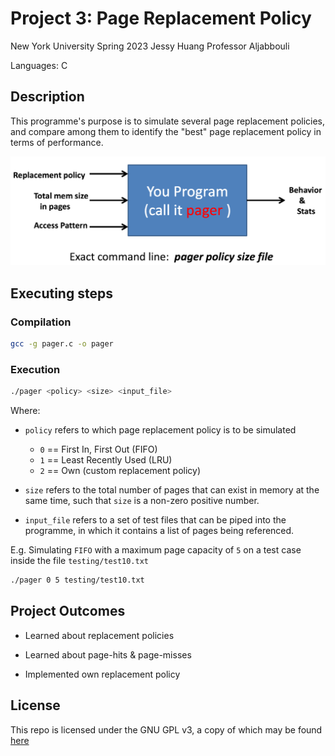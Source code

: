# Project 3: Page Replacement Policy
New York University
Spring 2023
Jessy Huang
Professor Aljabbouli

Languages: C

## Description
This programme's purpose is to simulate several page replacement policies, 
and compare among them to identify the "best" page replacement policy
in terms of performance.

![Lab 3 Programme Flow](img/lab3Flow.png)


## Executing steps
### Compilation
```sh
gcc -g pager.c -o pager
```

### Execution
```sh
./pager <policy> <size> <input_file>
```
Where:

- `policy` refers to which page replacement policy is to be simulated
	- `0` == First In, First Out (FIFO)
	- `1` == Least Recently Used (LRU)
	- `2` == Own (custom replacement policy)

- `size` refers to the total number of pages that can exist in memory at the same time, 
such that `size` is a non-zero positive number.

- `input_file` refers to a set of test files that can be piped into the programme,
in which it contains a list of pages being referenced.

E.g. Simulating `FIFO` with a maximum page capacity of `5` on a test case inside the file `testing/test10.txt`
```sh
./pager 0 5 testing/test10.txt
```

## Project Outcomes
- Learned about replacement policies

- Learned about page-hits & page-misses

- Implemented own replacement policy

## License
This repo is licensed under the GNU GPL v3, a copy of which may be found [here](LICENSE)
